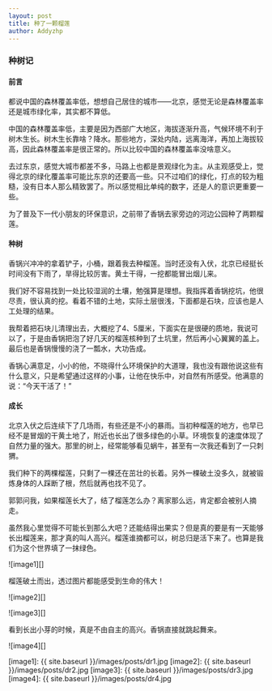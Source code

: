 ```yaml
---
layout: post
title: 种了一颗榴莲
author: Addyzhp
---
```


### 种树记

#### 前言

都说中国的森林覆盖率低，想想自己居住的城市——北京，感觉无论是森林覆盖率还是城市绿化率，其实都不算低。

中国的森林覆盖率低，主要是因为西部广大地区，海拔逐渐升高，气候环境不利于树木生长。树木生长靠啥？降水。那些地方，深处内陆，远离海洋，再加上海拔较高，因此森林覆盖率是很正常的。所以比较中国的森林覆盖率没啥意义。

去过东京，感觉大城市都差不多，马路上也都是景观绿化为主。从主观感受上，觉得北京的绿化覆盖率可能比东京的还要高一些。只不过咱们的绿化，打点的较为粗糙，没有日本人那么精致罢了。所以感觉相比单纯的数字，还是人的意识更重要一些。

为了普及下一代小朋友的环保意识，之前带了香锅去家旁边的河边公园种了两颗榴莲。

#### 种树

香锅兴冲冲的拿着铲子，小桶，跟着我去种榴莲。当时还没有入伏，北京已经挺长时间没有下雨了，旱得比较厉害。黄土干得，一挖都能冒出烟儿来。

我们好不容易找到一处比较湿润的土壤，勉强算是理想。我指挥着香锅挖坑，他很尽责，很认真的挖。看着不错的土地，实际土层很浅，下面都是石块，应该也是人工处理的结果。

我帮着把石块儿清理出去，大概挖了4、5厘米，下面实在是很硬的质地，我说可以了，于是由香锅把泡了好几天的榴莲核种到了土坑里，然后再小心翼翼的盖上。最后也是香锅慢慢的浇了一瓢水，大功告成。

香锅心满意足，小小的他，不晓得什么环境保护的大道理，我也没有跟他说这些有什么意义，只是希望通过这样的小事，让他在快乐中，对自然有所感受。他满意的说：“今天干活了！”

#### 成长

北京入伏之后连续下了几场雨，有些还是不小的暴雨。当初种榴莲的地方，也早已经不是冒烟的干黄土地了，附近也长出了很多绿色的小草。环境恢复的速度体现了自然力量的强大。那里的树上，经常能够看见蜗牛，甚至有一次我还看到了一只刺猬。

我们种下的两棵榴莲，只剩了一棵还在茁壮的长着。另外一棵破土没多久，就被锻炼身体的人踩断了根，然后就再也找不见了。

郭郭问我，如果榴莲长大了，结了榴莲怎么办？离家那么远，肯定都会被别人摘走。

虽然我心里觉得不可能长到那么大吧？还能结得出果实？但是真的要是有一天能够长出榴莲来，那才真的叫人高兴。榴莲谁摘都可以，树总归是活下来了。也算是我们为这个世界填了一抹绿色。

![image1][]

榴莲破土而出，透过图片都能感受到生命的伟大！

![image2][]

![image3][]

看到长出小芽的时候，真是不由自主的高兴。香锅直接就跳起舞来。

![image4][]

[image1]: {{ site.baseurl }}/images/posts/dr1.jpg
[image2]: {{ site.baseurl }}/images/posts/dr2.jpg
[image3]: {{ site.baseurl }}/images/posts/dr3.jpg
[image4]: {{ site.baseurl }}/images/posts/dr4.jpg
